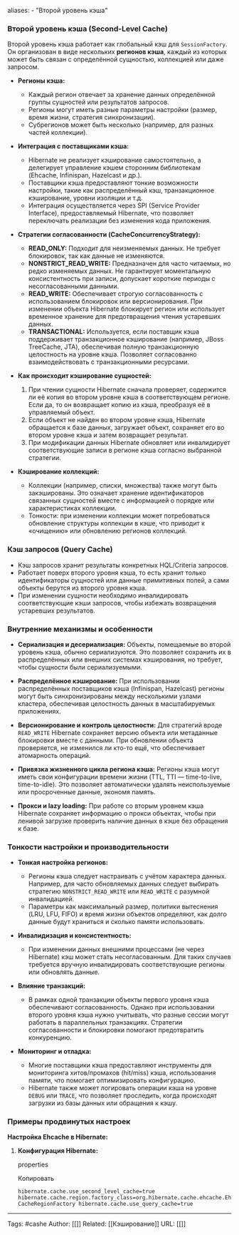 aliases: 
	- "Второй уровень кэша"
### Второй уровень кэша (Second-Level Cache)

Второй уровень кэша работает как глобальный кэш для `SessionFactory`. Он организован в виде нескольких **регионов кэша**, каждый из которых может быть связан с определённой сущностью, коллекцией или даже запросом.

- **Регионы кэша:**
    - Каждый регион отвечает за хранение данных определённой группы сущностей или результатов запросов.
    - Регионы могут иметь разные параметры настройки (размер, время жизни, стратегия синхронизации).
    - Субрегионов может быть несколько (например, для разных частей коллекции).
- **Интеграция с поставщиками кэша:**
    - Hibernate не реализует кэширование самостоятельно, а делегирует управление кэшем сторонним библиотекам (Ehcache, Infinispan, Hazelcast и др.).
    - Поставщики кэша предоставляют тонкие возможности настройки, такие как распределённый кэш, транзакционное кэширование, уровни изоляции и т.д.
    - Интеграция осуществляется через SPI (Service Provider Interface), предоставляемый Hibernate, что позволяет переключать реализации без изменения кода приложения.
- **Стратегии согласованности (CacheConcurrencyStrategy):**
    - **READ_ONLY:** Подходит для неизменяемых данных. Не требует блокировок, так как данные не изменяются.
    - **NONSTRICT_READ_WRITE:** Предназначен для часто читаемых, но редко изменяемых данных. Не гарантирует моментальную консистентность при записи, допускает короткие периоды с несогласованными данными.
    - **READ_WRITE:** Обеспечивает строгую согласованность с использованием блокировок или версионирования. При изменении объекта Hibernate блокирует регион или использует временное хранение для предотвращения чтения устаревших данных.
    - **TRANSACTIONAL:** Используется, если поставщик кэша поддерживает транзакционное кэширование (например, JBoss TreeCache, JTA), обеспечивая полную транзакционную целостность на уровне кэша. Позволяет согласованно взаимодействовать с транзакционными ресурсами.
- **Как происходит кэширование сущностей:**
    
    1. При чтении сущности Hibernate сначала проверяет, содержится ли её копия во втором уровне кэша в соответствующем регионе. Если да, то он возвращает копию из кэша, преобразуя её в управляемый объект.
    2. Если объект не найден во втором уровне кэша, Hibernate обращается к базе данных, загружает объект, сохраняет его во втором уровне кэша и затем возвращает результат.
    3. При модификации данных Hibernate обновляет или инвалидирует соответствующие записи в регионе кэша согласно выбранной стратегии.
- **Кэширование коллекций:**
    
    - Коллекции (например, списки, множества) также могут быть закэшированы. Это означает хранение идентификаторов связанных сущностей вместе с информацией о порядке или характеристиках коллекции.
    - Тонкости: при изменении коллекции может потребоваться обновление структуры коллекции в кэше, что приводит к «очищению» или обновлению регионов коллекций.

### Кэш запросов (Query Cache)

- Кэш запросов хранит результаты конкретных HQL/Criteria запросов.
- Работает поверх второго уровня кэша, то есть хранит только идентификаторы сущностей или данные примитивных полей, а сами объекты берутся из второго уровня кэша.
- При изменении сущности необходимо инвалидировать соответствующие кэши запросов, чтобы избежать возвращения устаревших результатов.

### Внутренние механизмы и особенности

- **Сериализация и десериализация:** Объекты, помещаемые во второй уровень кэша, обычно сериализуются. Это позволяет сохранить их в распределённых или внешних системах кэширования, но требует, чтобы сущности были сериализуемыми.
    
- **Распределённое кэширование:** При использовании распределённых поставщиков кэша (Infinispan, Hazelcast) регионы могут быть синхронизированы между несколькими узлами кластера, обеспечивая целостность данных в масштабируемых приложениях.
    
- **Версионирование и контроль целостности:** Для стратегий вроде `READ_WRITE` Hibernate сохраняет версию объекта или метаданные блокировки вместе с данными. При обновлении объекта проверяется, не изменился ли кто-то ещё, что обеспечивает атомарность операций.
    
- **Привязка жизненного цикла региона кэша:** Регионы кэша могут иметь свои конфигурации времени жизни (TTL, TTI — time-to-live, time-to-idle). Это позволяет автоматически удалять неиспользуемые или просроченные данные, экономя память.
    
- **Прокси и lazy loading:** При работе со вторым уровнем кэша Hibernate сохраняет информацию о прокси объектах, чтобы при ленивой загрузке проверить наличие данных в кэше без обращения к базе.
    

### Тонкости настройки и производительности

- **Тонкая настройка регионов:**
    
    - Регионы кэша следует настраивать с учётом характера данных. Например, для часто обновляемых данных следует выбирать стратегию `NONSTRICT_READ_WRITE` или `READ_WRITE` с разумной инвалидацией.
    - Параметры как максимальный размер, политики вытеснения (LRU, LFU, FIFO) и время жизни объектов определяют, как долго данные будут храниться и сколько памяти использовать.
- **Инвалидизация и консистентность:**
    
    - При изменении данных внешними процессами (не через Hibernate) кэш может стать несогласованным. Для таких случаев требуется вручную инвалидировать соответствующие регионы или обновлять данные.
- **Влияние транзакций:**
    
    - В рамках одной транзакции объекты первого уровня кэша обеспечивают согласованность. Однако при использовании второго уровня кэша нужно учитывать, что разные сессии могут работать в параллельных транзакциях. Стратегии согласованности и блокировки помогают предотвратить конкуренцию.
- **Мониторинг и отладка:**
    
    - Многие поставщики кэша предоставляют инструменты для мониторинга хитов/промахов (hit/miss) кэша, использования памяти, что помогает оптимизировать конфигурацию.
    - Hibernate также может логировать операции кэша на уровне `DEBUG` или `TRACE`, что позволяет проследить, когда происходят загрузки из базы данных или обращения к кэшу.

### Примеры продвинутых настроек

**Настройка Ehcache в Hibernate:**

1. **Конфигурация Hibernate:**
    
    properties
    
    Копировать
    
    `hibernate.cache.use_second_level_cache=true hibernate.cache.region.factory_class=org.hibernate.cache.ehcache.EhCacheRegionFactory hibernate.cache.use_query_cache=true`

---
Tags: #cashe
Author: [[]]
Related: [[Кэширование]]
URL: [[]]